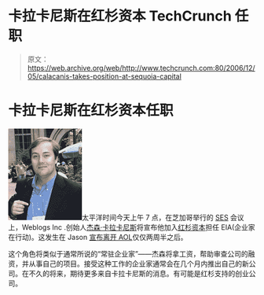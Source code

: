 # 卡拉卡尼斯在红杉资本 TechCrunch 任职

> 原文：<https://web.archive.org/web/http://www.techcrunch.com:80/2006/12/05/calacanis-takes-position-at-sequoia-capital>

# 卡拉卡尼斯在红杉资本任职

![Photo by JD Lasica](img/5fc538e6f27413dc4089959a7bf15e0d.png)太平洋时间今天上午 7 点，在芝加哥举行的 [SES](https://web.archive.org/web/20221222064642/http://www.searchenginestrategies.com/sew/chicago06/index.html) 会议上，Weblogs Inc .创始人[杰森·卡拉卡尼斯](https://web.archive.org/web/20221222064642/http://www.crunchbase.com/person/jason-calacanis)将宣布他加入[红杉资本](https://web.archive.org/web/20221222064642/http://www.sequoiacap.com/)担任 EIA(企业家在行动)。这发生在 Jason [宣布离开 AOL](https://web.archive.org/web/20221222064642/http://techcrunch.com/2006/11/16/jason-calacanis-resigns-from-aol/)仅仅两周半之后。

这个角色将类似于通常所说的“常驻企业家”——杰森将拿工资，帮助审查公司的融资，并从事自己的项目。接受这种工作的企业家通常会在几个月内推出自己的新公司。在不久的将来，期待更多来自卡拉卡尼斯的消息。有可能是红杉支持的创业公司。